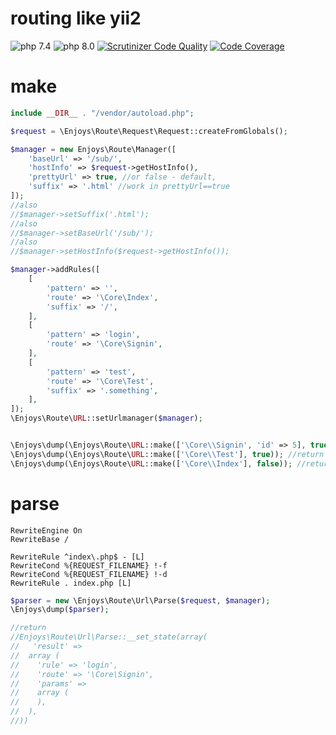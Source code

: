 # routing like yii2 
![php 7.4](https://github.com/Enjoyzz/routing/workflows/php%207.4/badge.svg)
![php 8.0](https://github.com/Enjoyzz/routing/workflows/php%208.0/badge.svg)
[![Scrutinizer Code Quality](https://scrutinizer-ci.com/g/Enjoyzz/routing/badges/quality-score.png?b=master)](https://scrutinizer-ci.com/g/Enjoyzz/routing/?branch=master)
[![Code Coverage](https://scrutinizer-ci.com/g/Enjoyzz/routing/badges/coverage.png?b=master)](https://scrutinizer-ci.com/g/Enjoyzz/routing/?branch=master)

# make
```php
include __DIR__ . "/vendor/autoload.php";

$request = \Enjoys\Route\Request\Request::createFromGlobals();

$manager = new Enjoys\Route\Manager([
    'baseUrl' => '/sub/',
    'hostInfo' => $request->getHostInfo(),
    'prettyUrl' => true, //or false - default,
    'suffix' => '.html' //work in prettyUrl==true
]);
//also
//$manager->setSuffix('.html');
//also
//$manager->setBaseUrl('/sub/');
//also
//$manager->setHostInfo($request->getHostInfo());

$manager->addRules([
    [
        'pattern' => '',
        'route' => '\Core\Index',
        'suffix' => '/',
    ],
    [
        'pattern' => 'login',
        'route' => '\Core\Signin',
    ],
    [
        'pattern' => 'test',
        'route' => '\Core\Test',
        'suffix' => '.something',
    ],
]);
\Enjoys\Route\URL::setUrlmanager($manager);


\Enjoys\dump(\Enjoys\Route\URL::make(['\Core\\Signin', 'id' => 5], true)); //return http://localhost/sub/login.html?id=5
\Enjoys\dump(\Enjoys\Route\URL::make(['\Core\\Test'], true)); //return http://localhost/sub/test.something
\Enjoys\dump(\Enjoys\Route\URL::make(['\Core\\Index'], false)); //return /sub/
```

# parse

```config
RewriteEngine On 
RewriteBase /

RewriteRule ^index\.php$ - [L]
RewriteCond %{REQUEST_FILENAME} !-f
RewriteCond %{REQUEST_FILENAME} !-d
RewriteRule . index.php [L]
```

```php
$parser = new \Enjoys\Route\Url\Parse($request, $manager);
\Enjoys\dump($parser);

//return
//Enjoys\Route\Url\Parse::__set_state(array(
//   'result' => 
//  array (
//    'rule' => 'login',
//    'route' => '\Core\Signin',
//    'params' => 
//    array (
//    ),
//  ),
//))
